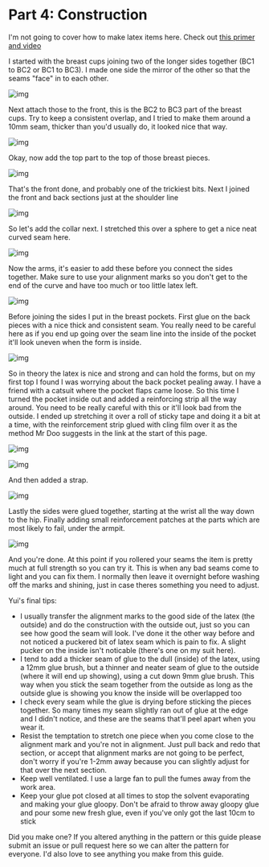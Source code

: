 # Part 4: Construction

I'm not going to cover how to make latex items here.  Check out [this primer and video](https://mrdooslatexprimer.blog/how-to-glue-and-assemble-latex/)

I started with the breast cups joining two of the longer sides together (BC1 to BC2 or BC1 to BC3).  I made one side the mirror of the other so that the seams "face" in to each other.

![img](imgs/20200822_133034.jpg?raw=true)

Next attach those to the front, this is the BC2 to BC3 part of the breast cups. Try to keep a consistent overlap, and I tried to make them around a 10mm seam, thicker than you'd usually do, it looked nice that way.

![img](imgs/20200822_140233.jpg?raw=true)

Okay, now add the top part to the top of those breast pieces.

![img](imgs/20200822_145152.jpg?raw=true)

That's the front done, and probably one of the trickiest bits. Next I joined the front and back sections just at the shoulder line

![img](imgs/20200822_150226.jpg?raw=true)

So let's add the collar next. I stretched this over a sphere to get a nice neat curved seam here.

![img](imgs/20200822_152954.jpg?raw=true)

Now the arms, it's easier to add these before you connect the sides together. Make sure to use your alignment marks so you don't get to the end of the curve and have too much or too little latex left.

![img](imgs/20200822_162204.jpg?raw=true)

Before joining the sides I put in the breast pockets. First glue on the back pieces with a nice thick and consistent seam. You really need to be careful here as if you end up going over the seam line into the inside of the pocket it'll look uneven when the form is inside.

![img](imgs/20200822_180943.jpg?raw=true)

So in theory the latex is nice and strong and can hold the forms, but on my first top I found I was worrying about the back pocket pealing away. I have a friend with a catsuit where the pocket flaps came loose. So this time I turned the pocket inside out and added a reinforcing strip all the way around. You need to be really careful with this or it'll look bad from the outside. I ended up stretching it over a roll of sticky tape and doing it a bit at a time, with the reinforcement strip glued with cling film over it as the method Mr Doo suggests in the link at the start of this page.

![img](imgs/20200823_091044.jpg?raw=true)

![img](imgs/20200823_092533.jpg?raw=true)

And then added a strap.

![img](imgs/20200823_100033.jpg?raw=true)

Lastly the sides were glued together, starting at the wrist all the way down to the hip. Finally adding small reinforcement patches at the parts which are most likely to fail, under the armpit.

![img](imgs/20200823_111030.jpg?raw=true)

And you're done. At this point if you rollered your seams the item is pretty much at full strength so you can try it. This is when any bad seams come to light and you can fix them. I normally then leave it overnight before washing off the marks and shining, just in case theres something you need to adjust.

Yui's final tips:

* I usually transfer the alignment marks to the good side of the latex (the outside) and do the construction with the outside out, just so you can see how good the seam will look. I've done it the other way before and not noticed a puckered bit of latex seam which is pain to fix. A slight pucker on the inside isn't noticable (there's one on my suit here).
* I tend to add a thicker seam of glue to the dull (inside) of the latex, using a 12mm glue brush, but a thinner and neater seam of glue to the outside (where it will end up showing), using a cut down 9mm glue brush. This way when you stick the seam together from the outside as long as the outside glue is showing you know the inside will be overlapped too
* I check every seam while the glue is drying before sticking the pieces together. So many times my seam slightly ran out of glue at the edge and I didn't notice, and these are the seams that'll peel apart when you wear it.
* Resist the temptation to stretch one piece when you come close to the alignment mark and you're not in alignment. Just pull back and redo that section, or accept that alignment marks are not going to be perfect, don't worry if you're 1-2mm away because you can slightly adjust for that over the next section.
* Keep well ventilated. I use a large fan to pull the fumes away from the work area. 
* Keep your glue pot closed at all times to stop the solvent evaporating and making your glue gloopy.  Don't be afraid to throw away gloopy glue and pour some new fresh glue, even if you've only got the last 10cm to stick

Did you make one? If you altered anything in the pattern or this guide please submit an issue or pull request here so we can alter the pattern for everyone. I'd also love to see anything you make from this guide.